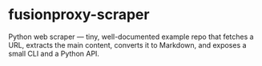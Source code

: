 # fusionproxy-scraper
Python web scraper — tiny, well-documented example repo that fetches a URL, extracts the main content, converts it to Markdown, and exposes a small CLI and a Python API.
